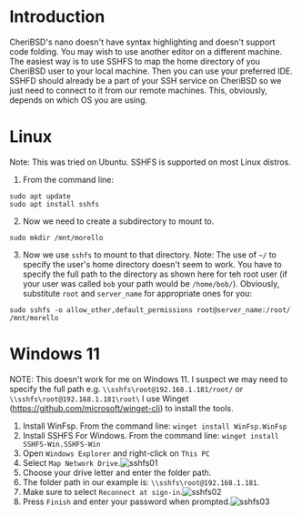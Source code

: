 # Introduction
CheriBSD's nano doesn't have syntax highlighting and doesn't support code folding. You may wish to use another editor on a different machine. The easiest way is to use SSHFS to map the home directory of you CheriBSD user to your local machine. Then you can use your preferred IDE. SSHFD should already be a part of your SSH service on CheriBSD so we just need to connect to it from our remote machines. This, obviously, depends on which OS you are using.

# Linux
Note: This was tried on Ubuntu. SSHFS is supported on most Linux distros.
1. From the command line:
```
sudo apt update
sudo apt install sshfs
```
2. Now we need to create a subdirectory to mount to.
```
sudo mkdir /mnt/morello
```
3. Now we use `sshfs` to mount to that directory. Note: The use of `~/` to specify the user's home directory doesn't seem to work. You have to specify the full path to the directory as shown here for teh root user (if your user was called `bob` your path would be `/home/bob/`). Obviously, substitute `root` and `server_name` for appropriate ones for you:
```
sudo sshfs -o allow_other,default_permissions root@server_name:/root/ /mnt/morello
```

# Windows 11
NOTE: This doesn't work for me on Windows 11. I suspect we may need to specify the full path e.g. `\\sshfs\root@192.168.1.181/root/` or `\\sshfs\root@192.168.1.181\root\`
I use Winget (https://github.com/microsoft/winget-cli) to install the tools.
1. Install WinFsp. From the command line: `winget install WinFsp.WinFsp`
2. Install SSHFS For Windows. From the command line: `winget install SSHFS-Win.SSHFS-Win`
3. Open `Windows Explorer` and right-click on `This PC`
4. Select `Map Network Drive`.![sshfs01](https://user-images.githubusercontent.com/52569451/227214510-9edee380-b8cc-4f57-8460-0ca97ad335e8.png)
5. Choose your drive letter and enter the folder path.
6. The folder path in our example is: `\\sshfs\root@192.168.1.181`.
7. Make sure to select `Reconnect at sign-in`.![sshfs02](https://user-images.githubusercontent.com/52569451/227214551-cbb926cb-58d4-43fa-9db3-3490c150fdee.png)
8. Press `Finish` and enter your password when prompted.![sshfs03](https://user-images.githubusercontent.com/52569451/227214581-f84a867b-3329-4c78-9940-6671671d267c.png)
